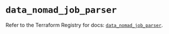 # `data_nomad_job_parser`

Refer to the Terraform Registry for docs: [`data_nomad_job_parser`](https://registry.terraform.io/providers/hashicorp/nomad/2.1.1/docs/data-sources/job_parser).
